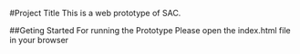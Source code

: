 #Project Title
This is a web prototype of SAC.

##Geting Started
For running the Prototype Please open the index.html file in your browser

 
